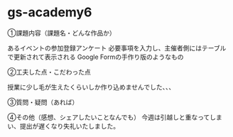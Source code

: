 # gs-academy6

①課題内容（課題名・どんな作品か）

あるイベントの参加登録アンケート
必要事項を入力し、主催者側にはテーブルで更新されて表示される
Google Formの手作り版のようなもの
 
②工夫した点・こだわった点

授業に少し毛が生えたくらいしか作り込めませんでした、、、

③質問・疑問（あれば）

④その他（感想、シェアしたいことなんでも）
今週は引越しと重なってしまい、提出が遅くなり失礼いたしました。
